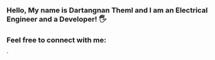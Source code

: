 ### Hello, My name is Dartangnan Theml and I am an Electrical Engineer and a Developer! 🖐

### Feel free to connect with me:

<i class="fab fa-instagram"></i>
`
